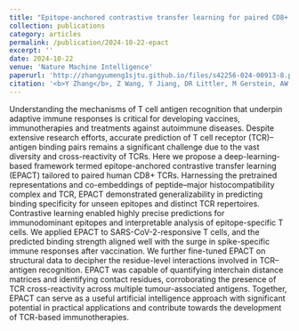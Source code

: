 ```yaml
---
title: "Epitope-anchored contrastive transfer learning for paired CD8+ T cell receptor-antigen recognition"
collection: publications
category: articles
permalink: /publication/2024-10-22-epact
excerpt: ''
date: 2024-10-22
venue: 'Nature Machine Intelligence'
paperurl: 'http://zhangyumeng1sjtu.github.io/files/s42256-024-00913-8.pdf'
citation: '<b>Y Zhang</b>, Z Wang, Y Jiang, DR Littler, M Gerstein, AW Purcell, J Rossjohn, HY Ou & J Song. (2024) Epitope-anchored contrastive transfer learning for paired CD8+ T cell receptor-antigen recognition. <i>Nature Machine Intelligence</i>, https://doi.org/10.1038/s42256-024-00913-8.'
---
```

Understanding the mechanisms of T cell antigen recognition that underpin adaptive immune responses is critical for developing vaccines, immunotherapies and treatments against autoimmune diseases. Despite extensive research efforts, accurate prediction of T cell receptor (TCR)–antigen binding pairs remains a significant challenge due to the vast diversity and cross-reactivity of TCRs. Here we propose a deep-learning-based framework termed epitope-anchored contrastive transfer learning (EPACT) tailored to paired human CD8+ TCRs. Harnessing the pretrained representations and co-embeddings of peptide–major histocompatibility complex and TCR, EPACT demonstrated generalizability in predicting binding specificity for unseen epitopes and distinct TCR repertoires. Contrastive learning enabled highly precise predictions for immunodominant epitopes and interpretable analysis of epitope-specific T cells. We applied EPACT to SARS-CoV-2-responsive T cells, and the predicted binding strength aligned well with the surge in spike-specific immune responses after vaccination. We further fine-tuned EPACT on structural data to decipher the residue-level interactions involved in TCR–antigen recognition. EPACT was capable of quantifying interchain distance matrices and identifying contact residues, corroborating the presence of TCR cross-reactivity across multiple tumour-associated antigens. Together, EPACT can serve as a useful artificial intelligence approach with significant potential in practical applications and contribute towards the development of TCR-based immunotherapies.
